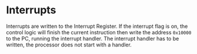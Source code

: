 # Interrupts

Interrupts are written to the Interrupt Register. If the interrupt flag is on, the control logic will finish the current instruction then write the address `0x10000` to the PC, running the interrupt handler.
The interrupt handler has to be written, the processor does not start with a handler.

